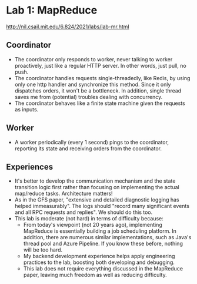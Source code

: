 # Lab 1: MapReduce

http://nil.csail.mit.edu/6.824/2021/labs/lab-mr.html

## Coordinator

- The coordinator only responds to worker, never talking to worker proactively, just like a regular HTTP server. In other words, just pull, no push.
- The coordinator handles requests single-threadedly, like Redis, by using only one http handler and synchronize this method. Since it only dispatches orders, it won't be a bottleneck. In addition, single thread saves me from (potential) troubles dealing with concurrency. 
- The coordinator behaves like a finite state machine given the requests as inputs.

## Worker
- A worker periodically (every 1 second) pings to the coordinator, reporting its state and receiving orders from the coordinator.

## Experiences
- It's better to develop the communication mechanism and the state transition logic first rather than focusing on implementing the actual map/reduce tasks. Architecture matters!
- As in the GFS paper, "extensive and detailed diagnostic logging has helped immeasurably". The logs should "record many significant events and all RPC requests and replies". We should do this too.
- This lab is moderate (not hard) in terms of difficulty because:
  - From today's viewpoint (not 20 years ago), implementing MapReduce is essentially building a job scheduling platform. In addition, there are numerous similar implementations, such as Java's thread pool and Azure Pipeline. If you know these before, nothing will be too hard.
  - My backend development experience helps apply engineering practices to the lab, boosting both developing and debugging.
  - This lab does not require everything discussed in the MapReduce paper, leaving much freedom as well as reducing difficulty.
